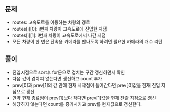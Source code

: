 ## 문제
- routes: 고속도로를 이동하는 차량의 경로
- routes[i][0]: i번째 차량이 고속도로에 진입한 지점
- routes[i][1]: i번째 차량이 고속도로에서 나간 지점
- 모든 차량이 한 번은 단속용 카메라를 만나도록 하려면 필요한 카메라의 개수 리턴

## 풀이
- 진입지점으로 sort후 for문으로 겹치는 구간 갱신하면서 확인
- 다음 값이 겹치지 않는다면 갱신하고 count 추가
- prev[0]과 prev[1]의 값 안에 현재 시작점이 들어간다면 prev[0]값을 현재 진입 지점으로 갱신
- 만약 현재 종료점이 prev[1]보다 작다면 prev[1]값을 현재 진출 지점으로 갱신
- 해당하지 않는다면 count를 증가시키고 prev를 현재값으로 갱신한다.
